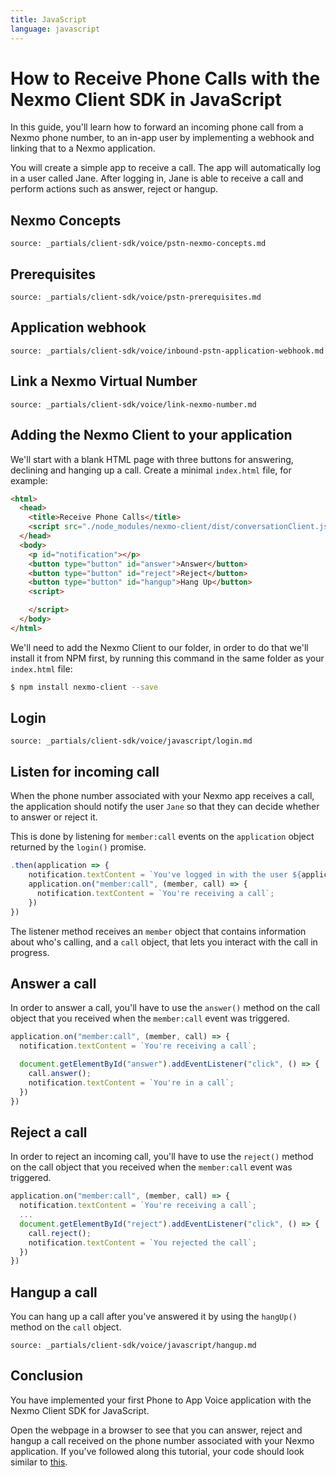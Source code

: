 ```yaml
---
title: JavaScript
language: javascript
---
```


# How to Receive Phone Calls with the Nexmo Client SDK in JavaScript

In this guide, you'll learn how to forward an incoming phone call from a Nexmo phone number, to an in-app user by implementing a webhook and linking that to a Nexmo application.

You will create a simple app to receive a call. The app will automatically log in a user called Jane. After logging in, Jane is able to receive a call and perform actions such as answer, reject or hangup.

## Nexmo Concepts

```partial
source: _partials/client-sdk/voice/pstn-nexmo-concepts.md
```

## Prerequisites

```partial
source: _partials/client-sdk/voice/pstn-prerequisites.md
```

## Application webhook

```partial
source: _partials/client-sdk/voice/inbound-pstn-application-webhook.md
```

## Link a Nexmo Virtual Number

```partial
source: _partials/client-sdk/voice/link-nexmo-number.md
```

## Adding the Nexmo Client to your application

We'll start with a blank HTML page with three buttons for answering, declining and hanging up a call. Create a minimal `index.html` file, for example:

```html
<html>
  <head>
    <title>Receive Phone Calls</title>
    <script src="./node_modules/nexmo-client/dist/conversationClient.js"></script>
  </head>
  <body>
    <p id="notification"></p>
    <button type="button" id="answer">Answer</button>
    <button type="button" id="reject">Reject</button>
    <button type="button" id="hangup">Hang Up</button>
    <script>

    </script>
  </body>
</html>
```

We'll need to add the Nexmo Client to our folder, in order to do that we'll install it from NPM first, by running this command in the same folder as your `index.html` file:

```bash
$ npm install nexmo-client --save
```

## Login

```partial
source: _partials/client-sdk/voice/javascript/login.md
```

## Listen for incoming call

When the phone number associated with your Nexmo app receives a call, the application should notify the user `Jane` so that they can decide whether to answer or reject it.

This is done by listening for `member:call` events on the `application` object returned by the `login()` promise.

```javascript
.then(application => {
    notification.textContent = `You've logged in with the user ${application.me.user.name}`;
    application.on("member:call", (member, call) => {
      notification.textContent = `You're receiving a call`;
    })
})
```

The listener method receives an `member` object that contains information about who's calling, and a `call` object, that lets you interact with the call in progress.

## Answer a call

In order to answer a call, you'll have to use the `answer()` method on the call object that you received when the `member:call` event was triggered.

```javascript
application.on("member:call", (member, call) => {
  notification.textContent = `You're receiving a call`;

  document.getElementById("answer").addEventListener("click", () => {
    call.answer();
    notification.textContent = `You're in a call`;
  })
})
```

## Reject a call

In order to reject an incoming call, you'll have to use the `reject()` method on the call object that you received when the `member:call` event was triggered.

```javascript
application.on("member:call", (member, call) => {
  notification.textContent = `You're receiving a call`;
  ...
  document.getElementById("reject").addEventListener("click", () => {
    call.reject();
    notification.textContent = `You rejected the call`;
  })
})
```

## Hangup a call

You can hang up a call after you've answered it by using the `hangUp()` method on the `call` object.

```partial
source: _partials/client-sdk/voice/javascript/hangup.md
```

## Conclusion

You have implemented your first Phone to App Voice application with the Nexmo Client SDK for JavaScript.

Open the webpage in a browser to see that you can answer, reject and hangup a call received on the phone number associated with your Nexmo application. If you've followed along this tutorial, your code should look similar to [this](https://github.com/Nexmo/client-sdk-javascript-receive-phone-calls/blob/master/index.html).
